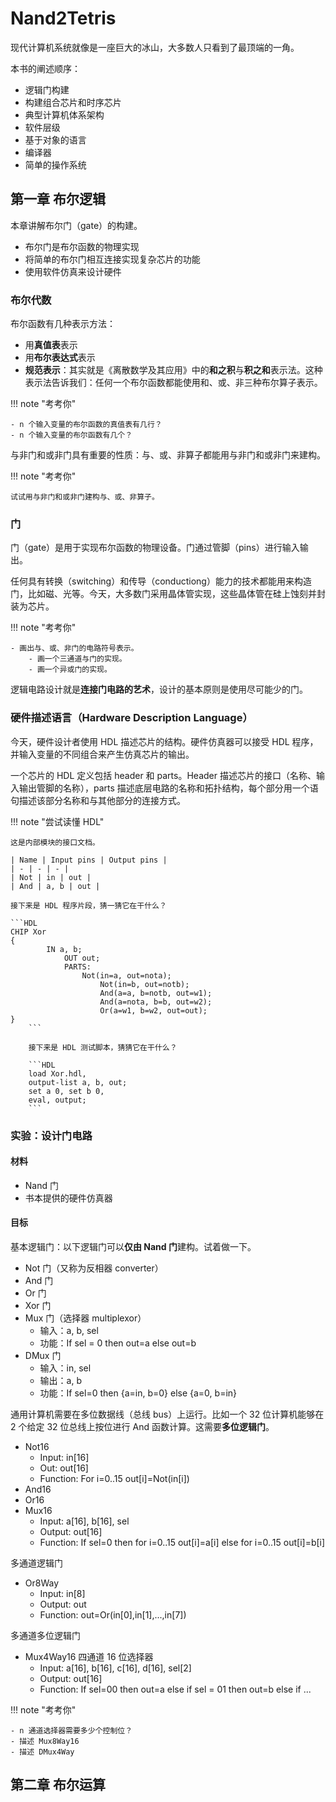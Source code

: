 # Nand2Tetris

现代计算机系统就像是一座巨大的冰山，大多数人只看到了最顶端的一角。

本书的阐述顺序：

- 逻辑门构建
- 构建组合芯片和时序芯片
- 典型计算机体系架构
- 软件层级
- 基于对象的语言
- 编译器
- 简单的操作系统

## 第一章 布尔逻辑

本章讲解布尔门（gate）的构建。

- 布尔门是布尔函数的物理实现
- 将简单的布尔门相互连接实现复杂芯片的功能
- 使用软件仿真来设计硬件

### 布尔代数

布尔函数有几种表示方法：

- 用**真值表**表示
- 用**布尔表达式**表示
- **规范表示**：其实就是《离散数学及其应用》中的**和之积**与**积之和**表示法。这种表示法告诉我们：任何一个布尔函数都能使用和、或、非三种布尔算子表示。

!!! note "考考你"

    - n 个输入变量的布尔函数的真值表有几行？
    - n 个输入变量的布尔函数有几个？

与非门和或非门具有重要的性质：与、或、非算子都能用与非门和或非门来建构。

!!! note "考考你"

    试试用与非门和或非门建构与、或、非算子。

### 门

门（gate）是用于实现布尔函数的物理设备。门通过管脚（pins）进行输入输出。

任何具有转换（switching）和传导（conductiong）能力的技术都能用来构造门，比如磁、光等。今天，大多数门采用晶体管实现，这些晶体管在硅上蚀刻并封装为芯片。

!!! note "考考你"

    - 画出与、或、非门的电路符号表示。
		- 画一个三通道与门的实现。
		- 画一个异或门的实现。

逻辑电路设计就是**连接门电路的艺术**，设计的基本原则是使用尽可能少的门。

### 硬件描述语言（Hardware Description Language）

今天，硬件设计者使用 HDL 描述芯片的结构。硬件仿真器可以接受 HDL 程序，并输入变量的不同组合来产生仿真芯片的输出。

一个芯片的 HDL 定义包括 header 和 parts。Header 描述芯片的接口（名称、输入输出管脚的名称），parts 描述底层电路的名称和拓扑结构，每个部分用一个语句描述该部分名称和与其他部分的连接方式。

!!! note "尝试读懂 HDL"

    这是内部模块的接口文档。
    
    | Name | Input pins | Output pins |
    | - | - | - |
    | Not | in | out |
    | And | a, b | out |
    
    接下来是 HDL 程序片段，猜一猜它在干什么？
    
    ```HDL
    CHIP Xor
    {
		    IN a, b;
				OUT out;
				PARTS:
				    Not(in=a, out=nota);
						Not(in=b, out=notb);
						And(a=a, b=notb, out=w1);
						And(a=nota, b=b, out=w2);
						Or(a=w1, b=w2, out=out);
    }
		```

		接下来是 HDL 测试脚本，猜猜它在干什么？

		```HDL
		load Xor.hdl,
		output-list a, b, out;
		set a 0, set b 0,
		eval, output;
		```

### 实验：设计门电路

#### 材料

- Nand 门
- 书本提供的硬件仿真器

#### 目标

基本逻辑门：以下逻辑门可以**仅由 Nand 门**建构。试着做一下。

- Not 门（又称为反相器 converter）
- And 门
- Or 门
- Xor 门
- Mux 门（选择器 multiplexor）
	- 输入：a, b, sel
	- 功能：If sel = 0 then out=a else out=b
- DMux 门
	- 输入：in, sel
	- 输出：a, b
	- 功能：If sel=0 then {a=in, b=0} else {a=0, b=in}

通用计算机需要在多位数据线（总线 bus）上运行。比如一个 32 位计算机能够在 2 个给定 32 位总线上按位进行 And 函数计算。这需要**多位逻辑门**。

- Not16
	- Input: in[16]
	- Out: out[16]
	- Function: For i=0..15 out[i]=Not(in[i])
- And16
- Or16
- Mux16
	- Input: a[16], b[16], sel
	- Output: out[16]
	- Function: If sel=0 then for i=0..15 out[i]=a[i] else for i=0..15 out[i]=b[i]

多通道逻辑门

- Or8Way
	- Input: in[8]
	- Output: out
	- Function: out=Or(in[0],in[1],...,in[7])

多通道多位逻辑门

- Mux4Way16 四通道 16 位选择器
	- Input: a[16], b[16], c[16], d[16], sel[2]
	- Output: out[16]
	- Function: If sel=00 then out=a else if sel = 01 then out=b else if ...

!!! note "考考你"

    - n 通道选择器需要多少个控制位？
    - 描述 Mux8Way16
    - 描述 DMux4Way

## 第二章 布尔运算


